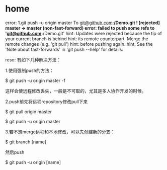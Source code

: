 # home
error:
1.git push -u origin master
To git@github.com:******/Demo.git
! [rejected]        master -> master (non-fast-forward)
error: failed to push some refs to 'git@github.com:******/Demo.git'
hint: Updates were rejected because the tip of your current branch is behind
hint: its remote counterpart. Merge the remote changes (e.g. 'git pull')
hint: before pushing again.
hint: See the 'Note about fast-forwards' in 'git push --help' for details.

reso:
有如下几种解决方法：

1.使用强制push的方法：

$ git push -u origin master -f

这样会使远程修改丢失，一般是不可取的，尤其是多人协作开发的时候。

2.push前先将远程repository修改pull下来

$ git pull origin master

$ git push -u origin master

3.若不想merge远程和本地修改，可以先创建新的分支：

$ git branch [name]

然后push

$ git push -u origin [name]
